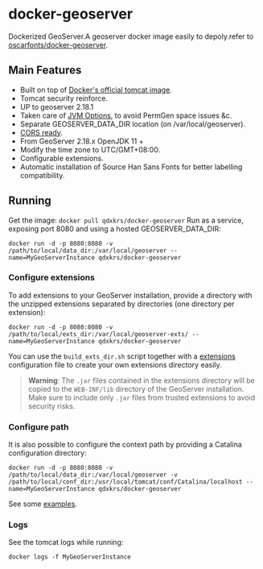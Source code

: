 # docker-geoserver

Dockerized GeoServer.A geoserver docker image easily to depoly.refer to [oscarfonts/docker-geoserver](https://github.com/oscarfonts/docker-geoserver).

## Main Features

* Built on top of [Docker's official tomcat image](https://hub.docker.com/_/tomcat/).
* Tomcat security reinforce.
* UP to geoserver 2.18.1
* Taken care of [JVM Options](http://docs.geoserver.org/latest/en/user/production/container.html), to avoid PermGen space issues &c.
* Separate GEOSERVER_DATA_DIR location (on /var/local/geoserver).
* [CORS ready](http://enable-cors.org/server_tomcat.html).
* From GeoServer 2.18.x OpenJDK 11 +
* Modify the time zone to UTC/GMT+08:00.
* Configurable extensions.
* Automatic installation of Source Han Sans Fonts for better labelling compatibility.

## Running

Get the image:
```docker pull qdxkrs/docker-geoserver```
Run as a service, exposing port 8080 and using a hosted GEOSERVER_DATA_DIR:

```docker run -d -p 8080:8080 -v /path/to/local/data_dir:/var/local/geoserver --name=MyGeoServerInstance qdxkrs/docker-geoserver```

### Configure extensions

To add extensions to your GeoServer installation, provide a directory with the unzipped extensions separated by directories (one directory per extension):

```docker run -d -p 8080:8080 -v /path/to/local/exts_dir:/var/local/geoserver-exts/ --name=MyGeoServerInstance qdxkrs/docker-geoserver```

You can use the `build_exts_dir.sh` script together with a [extensions](https://github.com/oscarfonts/docker-geoserver/tree/master/extensions) configuration file to create your own extensions directory easily.

> **Warning**: The `.jar` files contained in the extensions directory will be copied to the `WEB-INF/lib` directory of the GeoServer installation. Make sure to include only `.jar` files from trusted extensions to avoid security risks.

### Configure path

It is also possible to configure the context path by providing a Catalina configuration directory:

```docker run -d -p 8080:8080 -v /path/to/local/data_dir:/var/local/geoserver -v /path/to/local/conf_dir:/usr/local/tomcat/conf/Catalina/localhost --name=MyGeoServerInstance qdxkrs/docker-geoserver```

See some [examples](https://github.com/oscarfonts/docker-geoserver/tree/master/2.9.1/conf).

### Logs

See the tomcat logs while running:

```docker logs -f MyGeoServerInstance```
